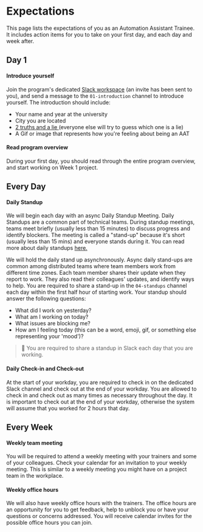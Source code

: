 # Expectations

This page lists the expectations of you as an Automation Assistant Trainee. It includes action items for you to take on your first day, and each day and week after. 

## Day 1

#### Introduce yourself
Join the program's dedicated [Slack workspace](https://app.slack.com/client/T06TWT7EXAB/C06TWV8PXL7) (an invite has been sent to you), and send a message to the `01-introduction` channel to introduce yourself. The introduction should include:
- Your name and year at the university
- City you are located
- <a href="https://www.thoughtco.com/2-truths-lie-idea-list-1-31144">2 truths and a lie </a> (everyone else will try to guess which one is a lie)
- A Gif or image that represents how you're feeling about being an AAT

#### Read program overview
During your first day, you should read through the entire program overview, and start working on Week 1 project. 


## Every Day 

#### Daily Standup
We will begin each day with an async Daily Standup Meeting. Daily Standups are a common part of technical teams. During standup meetings, teams meet briefly (usually less than 15 minutes) to discuss progress and identify blockers. The meeting is called a "stand-up" because it's short (usually less than 15 mins) and everyone stands during it. You can read more about daily standups <a href="https://www.atlassian.com/agile/scrum/standups">here.</a>

We will hold the daily stand up asynchronously. Async daily stand-ups are common among distributed teams where team members work from different time zones. Each team member shares their update when they report to work. They also read their colleagues' updates, and identify ways to help. You are required to share a stand-up in the `04-standups` channel each day within the first half hour of starting work. Your standup should answer the following questions:
- What did I work on yesterday?
- What am I working on today?
- What issues are blocking me?
- How am I feeling today (this can be a word, emoji, gif, or something else representing your 'mood')?

> 📌 You are required to share a standup in Slack each day that you are working.

#### Daily Check-in and Check-out

At the start of your workday, you are required to check in on the dedicated Slack channel and check out at the end of your workday. You are allowed to check in and check out as many times as necessary throughout the day. It is important to check out at the end of your workday, otherwise the system will assume that you worked for 2 hours that day.

<!-- > 🤔 **Why time-tracking?**
> 
>  Many job contracts are "pay as you go" and  require you to submit a timesheet showing what you worked on. Even if it is not required, tracking your time is good practice because it:
> - Helps you better understand how you are spending your time, and how long various projects take you
> - Gives you support/evidence if you are asked by a client or supervisor to justify how long a task took  -->

## Every Week

#### Weekly team meeting
You will be required to attend a weekly meeting with your trainers and some of your colleagues. Check your calendar for an invitation to your weekly meeting. This is similar to a weekly meeting you might have on a project team in the workplace. 

#### Weekly office hours
We will also have weekly office hours with the trainers. The office hours are an opportunity for you to get feedback, help to unblock you or have your questions or concerns addressed. You will receive calendar invites for the possible office hours you can join.
 
